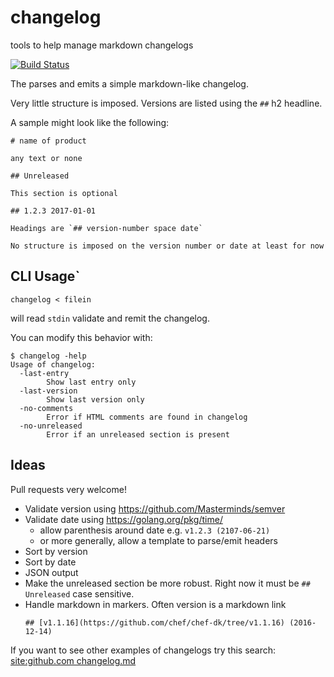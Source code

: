 # changelog
tools to help manage markdown changelogs

[![Build Status](https://travis-ci.org/signalsciences/changelog.svg?branch=master)](https://travis-ci.org/signalsciences/changelog)

The parses and emits a simple markdown-like changelog.

Very little structure is imposed.  Versions are listed using the `##` h2 headline.

A sample might look like the following:

```
# name of product

any text or none

## Unreleased

This section is optional

## 1.2.3 2017-01-01

Headings are `## version-number space date`

No structure is imposed on the version number or date at least for now
```

## CLI Usage`

```
changelog < filein
```

will read `stdin` validate and remit the changelog.

You can modify this behavior with:

```
$ changelog -help
Usage of changelog:
  -last-entry
    	Show last entry only
  -last-version
    	Show last version only
  -no-comments
    	Error if HTML comments are found in changelog
  -no-unreleased
    	Error if an unreleased section is present
```

## Ideas

Pull requests very welcome!

* Validate version using https://github.com/Masterminds/semver
* Validate date using https://golang.org/pkg/time/
    * allow parenthesis around date e.g. `v1.2.3 (2107-06-21)`
    * or more generally, allow a template to parse/emit headers
* Sort by version
* Sort by date
* JSON output
* Make the unreleased section be more robust.  Right now it must be `## Unreleased` case sensitive.
* Handle markdown in markers.  Often version is a markdown link
    ```
    ## [v1.1.16](https://github.com/chef/chef-dk/tree/v1.1.16) (2016-12-14)
    ```

If you want to see other examples of changelogs try this search:
[site:github.com changelog.md]( https://www.google.com/search?&q=site:github.com+changelog.md&ie=UTF-8&oe=UTF-8#q=site:github.com+changelog.md)


